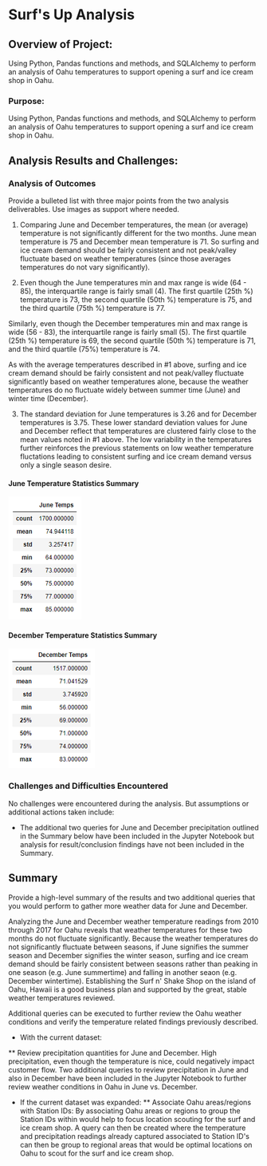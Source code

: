 # Surf's Up Analysis

## Overview of Project:

Using Python, Pandas functions and methods, and SQLAlchemy to perform an analysis of Oahu temperatures to support opening a surf and ice cream shop in Oahu.  

### Purpose:

Using Python, Pandas functions and methods, and SQLAlchemy to perform an analysis of Oahu temperatures to support opening a surf and ice cream shop in Oahu.  

## Analysis Results and Challenges:

### Analysis of Outcomes 
Provide a bulleted list with three major points from the two analysis deliverables. Use images as support where needed.

1. Comparing June and December temperatures, the mean (or average) temperature is not significantly different for the two months.  June mean temperature is 75 and December mean temperature is 71.  So surfing and ice cream demand should be fairly consistent and not peak/valley fluctuate based on weather temperatures (since those averages temperatures do not vary significantly).

2. Even though the June temperatures min and max range is wide (64 - 85), the interquartile range is fairly small (4).  The first quartile (25th %) temperature is 73, the second quartile (50th %) temperature is 75, and the third quartile (75th %) temperature is 77.  

Similarly, even though the December temperatures min and max range is wide (56 - 83), the interquartile range is fairly small (5).  The first quartile (25th %) temperature is 69, the second quartile (50th %) temperature is 71, and the third quartile (75%) temperature is 74.  

As with the average temperatures described in #1 above, surfing and ice cream demand should be fairly consistent and not peak/valley fluctuate significantly based on weather temperatures alone, because the weather temperatures do no fluctuate widely between summer time (June) and winter time (December).

3. The standard deviation for June temperatures is 3.26 and for December temperatures is 3.75.  These lower standard deviation values for June and December reflect that temperatures are clustered fairly close to the mean values noted in #1 above.  The low variability in the temperatures further reinforces the previous statements on low weather temperature fluctations leading to consistent surfing and ice cream demand versus only a single season desire.

#### June Temperature Statistics Summary
![](images/june_temps.png)
    

#### December Temperature Statistics Summary
![](images/dec_temps.png)


### Challenges and Difficulties Encountered

No challenges were encountered during the analysis. But assumptions or additional actions taken include:

* The additional two queries for June and December precipitation outlined in the Summary below have been included in the Jupyter Notebook but analysis for result/conclusion findings have not been included in the Summary.

## Summary

Provide a high-level summary of the results and two additional queries that you would perform to gather more weather data for June and December.

Analyzing the June and December weather temperature readings from 2010 through 2017 for Oahu reveals that weather temperatures for these two months do not fluctuate significantly.  Because the weather temperatures do not significantly fluctuate between seasons, if June signifies the summer season and December signifies the winter season, surfing and ice cream demand should be fairly consistent between seasons rather than peaking in one season (e.g. June summertime) and falling in another seaon (e.g. December wintertime).  Establishing the Surf n' Shake Shop on the island of Oahu, Hawaii is a good business plan and supported by the great, stable weather temperatures reviewed.


Additional queries can be executed to further review the Oahu weather conditions and verify the temperature related findings previously described.

* With the current dataset:
 
** Review precipitation quantities for June and December.  High precipitation, even though the temperature is nice, could negatively impact customer flow.  Two additional queries to review precipitation in June and also in December have been included in the Jupyter Notebook to further review weather conditions in Oahu in June vs. December.

* If the current dataset was expanded:
** Associate Oahu areas/regions with Station IDs:  By associating Oahu areas or regions to group the Station IDs within would help to focus location scouting for the surf and ice cream shop.  A query can then be created where the temperature and precipitation readings already captured associated to Station ID's can then be group to regional areas that would be optimal locations on Oahu to scout for the surf and ice cream shop.
